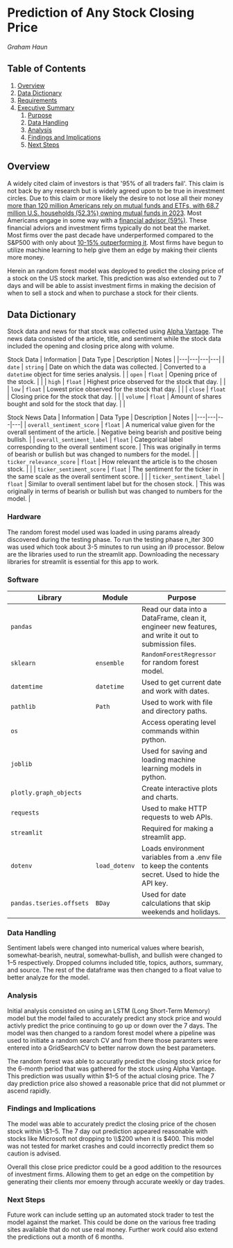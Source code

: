# Prediction of Any Stock Closing Price

*Graham Haun*

## Table of Contents
1) [Overview](#Overview) 
2) [Data Dictionary](<#Data Dictionary>)
3) [Requirements](#Requirements)
4) [Executive Summary](<#Executive Summary>)
    1) [Purpose](<#Purpose>)
    2) [Data Handling](<#Data Handling>)
    3) [Analysis](#Analysis)
    4) [Findings and Implications](<#Findings and Implications>)
    5) [Next Steps](#Next-Steps)
  
## Overview
A widely cited claim of investors is that '95% of all traders fail'. This claim is not back by any research but is widely agreed upon to be true in investment circles. Due to this claim or more likely the desire to not lose all their money [more than 120 million Americans rely on mutual funds and ETFs, with 68.7 million U.S. households (52.3%) owning mutual funds in 2023](https://www.ici.org/news-release/23-news-mutual-funds). Most Americans engage in some way with a [financial advisor (59%)](https://pressroom.aboutschwab.com/press-releases/press-release/2024/2024-Schwab-Modern-Wealth-Survey-Shows-Increasing-Financial-Confidence-From-Generation-to-Generation-and-Younger-Americans-Investing-at-an-Earlier-Age/default.aspx). These financial adviors and investment firms typically do not beat the market. Most firms over the past decade have underperformed compared to the S&P500 with only about [10-15% outperforming it](https://portfolio-adviser.com/the-15-of-us-funds-that-beat-the-sp-500-over-the-past-decade/). Most firms have begun to utilize machine learning to help give them an edge by making their clients more money.

Herein an random forest model was deployed to predict the closing price of a stock on the US stock market. This prediction was also extended out to 7 days and will be able to assist investment firms in making the decision of when to sell a stock and when to purchase a stock for their clients.

## Data Dictionary
Stock data and news for that stock was collected using [Alpha Vantage](https://www.alphavantage.co/). The news data consisted of the article, title, and sentiment while the stock data included the opening and closing price along with volume.

Stock Data
| Information | Data Type | Description | Notes |
|---|---|---|---|
| `date` | `string` | Date on which the data was collected. | Converted to a `datetime` object for time series analysis. |
| `open` | `float` | Opening price of the stock. |  |
| `high` | `float` | Highest price observed for the stock that day. |  |
| `low` | `float` | Lowest price observed for the stock that day. |  |
| `close` | `float` | Closing price for the stock that day. |  |
| `volume` | `float` | Amount of shares bought and sold for the stock that day. |  |

Stock News Data
| Information | Data Type | Description | Notes |
|---|---|---|---|
| `overall_sentiment_score` | `float` | A numerical value given for the overall sentiment of the article. | Negative being bearish and positive being bullish. |
| `overall_sentiment_label` | `float` | Categorical label corresponding to the overall sentiment score. | This was originally in terms of bearish or bullish but was changed to numbers for the model. |
| `ticker_relevance_score` | `float` | How relevant the article is to the chosen stock. |  |
| `ticker_sentiment_score` | `float` | The sentiment for the ticker in the same scale as the overall sentiment score. | |
| `ticker_sentiment_label` | `float` | Similar to overall sentiment label but for the chosen stock. | This was originally in terms of bearish or bullish but was changed to numbers for the model. |

### Hardware
The random forest model used was loaded in using params already discovered during the testing phase. To run the testing phase n_iter 300 was used which took about 3-5 minutes to run using an i9 processor. Below are the libraries used to run the streamlit app. Downloading the necessary libraries for streamlit is essential for this app to work.
### Software
| Library | Module | Purpose |
| --- | --- | --- |
| `pandas` || Read our data into a DataFrame, clean it, engineer new features, and write it out to submission files.|
| `sklearn` | `ensemble`| `RandomForestRegressor` for random forest model.|
| `datemtime` | `datetime`| Used to get current date and work with dates.|
| `pathlib` | `Path` | Used to work with file and directory paths.|
| `os` | | Access operating level commands within python.|
| `joblib` | | Used for saving and loading machine learning models in python.|
| `plotly.graph_objects` | | Create interactive plots and charts.|
| `requests` | | Used to make HTTP requests to web APIs.|
| `streamlit` | | Required for making a streamlit app.|
| `dotenv` | `load_dotenv` | Loads environment variables from a .env file to keep the contents secret. Used to hide the API key.|
| `pandas.tseries.offsets` | `BDay` | Used for date calculations that skip weekends and holidays.|

### Data Handling
Sentiment labels were changed into numerical values where bearish, somewhat-bearish, neutral, somewhat-bullish, and bullish were changed to 1–5 respectively. Dropped columns included title, topics, authors, summary, and source. The rest of the dataframe was then changed to a float value to better analyze for the model. 

### Analysis
Initial analysis consisted on using an LSTM (Long Short-Term Memory) model but the model failed to accurately predict any stock price and would activly predict the price continuing to go up or down over the 7 days. The model was then changed to a random forest model where a pipeline was used to initiate a random search CV and from there those paramters were entered into a GridSearchCV to better narrow down the best parameters.

The random forest was able to accuratly predict the closing stock price for the 6-month period that was gathered for the stock using Alpha Vantage. This prediction was usually within $1–5 of the actual closing price. The 7 day prediction price also showed a reasonable price that did not plummet or ascend rapidly.

### Findings and Implications
The model was able to accurately predict the closing price of the chosen stock within \\$1–5. The 7 day out prediction appeared reasonable with stocks like Microsoft not dropping to \\$200 when it is $400. This model was not tested for market crashes and could incorrectly predict them so caution is advised.

Overall this close price predictor could be a good addition to the resources of investment firms. Allowing them to get an edge on the competition by generating their clients mor emoeny through accurate weekly or day trades.
### Next Steps
Future work can include setting up an automated stock trader to test the model against the market. This could be done on the various free trading sites available that do not use real money. Further work could also extend the predictions out a month of 6 months.
